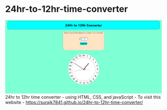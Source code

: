 # 24hr-to-12hr-time-converter
![Alt Text](https://github.com/Surajk7841/24hr-to-12hr-time-converter/blob/main/img.png)
24hr to 12hr time converter - using HTML, CSS, and javaScript -
To visit this website - https://surajk7841.github.io/24hr-to-12hr-time-converter/

